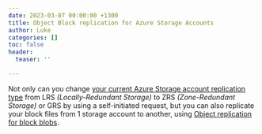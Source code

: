 ```yaml
---
date: 2023-03-07 00:00:00 +1300
title: Object Block replication for Azure Storage Accounts
author: Luke
categories: []
toc: false
header:
  teaser: ''

---
```

Not only can you change [your current Azure Storage account replication type](https://learn.microsoft.com/azure/storage/common/redundancy-migration?tabs=portal&WT.mc_id=AZ-MVP-5004796#perform-a-conversion "Change how a storage account is replicated") from LRS _(Locally-Redundant Storage)_ to ZRS _(Zone-Redundant Storage)_ or GRS by using a self-initiated request, but you can also replicate your block files from 1 storage account to another, using [Object replication for block blobs](https://learn.microsoft.com/en-us/azure/storage/blobs/object-replication-overview?WT.mc_id=AZ-MVP-5004796 "Object replication for block blobs").